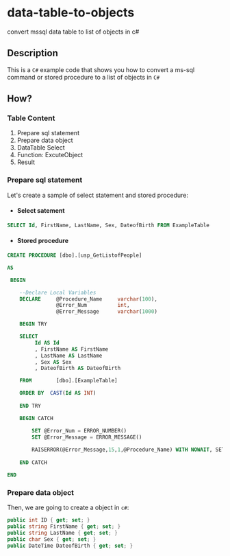 # data-table-to-objects
convert mssql data table to list of objects in c#
## Description
This is a `C#` example code that shows you how to convert a ms-sql command or stored procedure to a list of objects in `C#`

## How?
### Table Content
1. Prepare sql statement
2. Prepare data object
3. DataTable Select
4. Function: ExcuteObject
5. Result

### Prepare sql statement
Let's create a sample of select statement and stored procedure:
* #### Select satement
```sql
SELECT Id, FirstName, LastName, Sex, DateofBirth FROM ExampleTable
```
* #### Stored procedure
```sql
CREATE PROCEDURE [dbo].[usp_GetListofPeople]  

AS

 BEGIN

	--Declare Local Variables
	DECLARE		@Procedure_Name     varchar(100),
                @Error_Num          int,
                @Error_Message      varchar(1000)

	BEGIN TRY

	SELECT  
		 Id AS Id
		 , FirstName AS FirstName
		 , LastName AS LastName
		 , Sex AS Sex
		 , DateofBirth AS DateofBirth

	FROM		[dbo].[ExampleTable]

	ORDER BY  CAST(Id AS INT)
		
	END TRY

	BEGIN CATCH

		SET @Error_Num = ERROR_NUMBER()
		SET @Error_Message = ERROR_MESSAGE()
	    
		RAISERROR(@Error_Message,15,1,@Procedure_Name) WITH NOWAIT, SETERROR
	    
	END CATCH

END
```
### Prepare data object
Then, we are going to create a object in `c#`:
```c#
public int ID { get; set; }
public string FirstName { get; set; }
public string LastName { get; set; }
public char Sex { get; set; }
public DateTime DateofBirth { get; set; }
```
